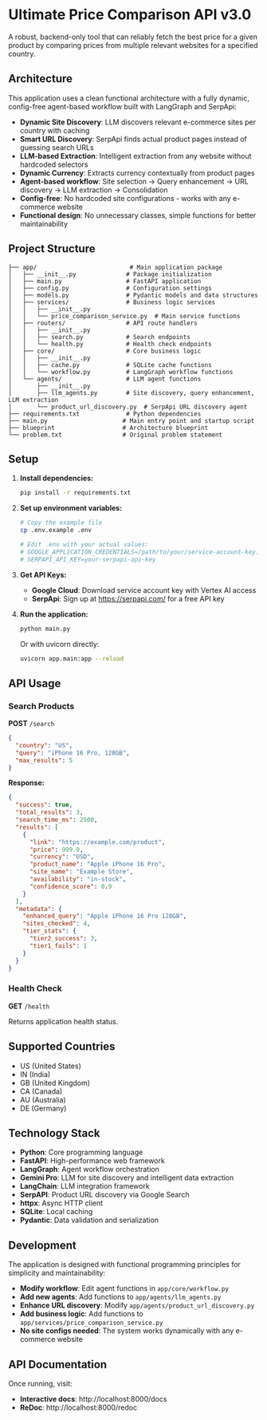 # Ultimate Price Comparison API v3.0

A robust, backend-only tool that can reliably fetch the best price for a given product by comparing prices from multiple relevant websites for a specified country.

## Architecture

This application uses a clean functional architecture with a fully dynamic, config-free agent-based workflow built with LangGraph and SerpApi:

- **Dynamic Site Discovery**: LLM discovers relevant e-commerce sites per country with caching
- **Smart URL Discovery**: SerpApi finds actual product pages instead of guessing search URLs
- **LLM-based Extraction**: Intelligent extraction from any website without hardcoded selectors
- **Dynamic Currency**: Extracts currency contextually from product pages
- **Agent-based workflow**: Site selection → Query enhancement → URL discovery → LLM extraction → Consolidation
- **Config-free**: No hardcoded site configurations - works with any e-commerce website
- **Functional design**: No unnecessary classes, simple functions for better maintainability

## Project Structure

```
├── app/                          # Main application package
│   ├── __init__.py              # Package initialization
│   ├── main.py                  # FastAPI application
│   ├── config.py                # Configuration settings
│   ├── models.py                # Pydantic models and data structures
│   ├── services/                # Business logic services
│   │   ├── __init__.py
│   │   └── price_comparison_service.py  # Main service functions
│   ├── routers/                 # API route handlers
│   │   ├── __init__.py
│   │   ├── search.py            # Search endpoints
│   │   └── health.py            # Health check endpoints
│   ├── core/                    # Core business logic
│   │   ├── __init__.py
│   │   ├── cache.py             # SQLite cache functions
│   │   └── workflow.py          # LangGraph workflow functions
│   └── agents/                  # LLM agent functions
│       ├── __init__.py
│       ├── llm_agents.py        # Site discovery, query enhancement, LLM extraction
│       └── product_url_discovery.py  # SerpApi URL discovery agent
├── requirements.txt             # Python dependencies
├── main.py                     # Main entry point and startup script
├── blueprint                   # Architecture blueprint
└── problem.txt                 # Original problem statement
```

## Setup

1. **Install dependencies:**
   ```bash
   pip install -r requirements.txt
   ```

2. **Set up environment variables:**
   ```bash
   # Copy the example file
   cp .env.example .env

   # Edit .env with your actual values:
   # GOOGLE_APPLICATION_CREDENTIALS=/path/to/your/service-account-key.json
   # SERPAPI_API_KEY=your-serpapi-api-key
   ```

3. **Get API Keys:**
   - **Google Cloud**: Download service account key with Vertex AI access
   - **SerpApi**: Sign up at https://serpapi.com/ for a free API key

4. **Run the application:**
   ```bash
   python main.py
   ```

   Or with uvicorn directly:
   ```bash
   uvicorn app.main:app --reload
   ```

## API Usage

### Search Products

**POST** `/search`

```json
{
  "country": "US",
  "query": "iPhone 16 Pro, 128GB",
  "max_results": 5
}
```

**Response:**
```json
{
  "success": true,
  "total_results": 3,
  "search_time_ms": 2500,
  "results": [
    {
      "link": "https://example.com/product",
      "price": 999.0,
      "currency": "USD",
      "product_name": "Apple iPhone 16 Pro",
      "site_name": "Example Store",
      "availability": "in-stock",
      "confidence_score": 0.9
    }
  ],
  "metadata": {
    "enhanced_query": "Apple iPhone 16 Pro 128GB",
    "sites_checked": 4,
    "tier_stats": {
      "tier2_success": 3,
      "tier1_fails": 1
    }
  }
}
```

### Health Check

**GET** `/health`

Returns application health status.

## Supported Countries

- US (United States)
- IN (India)
- GB (United Kingdom)
- CA (Canada)
- AU (Australia)
- DE (Germany)

## Technology Stack

- **Python**: Core programming language
- **FastAPI**: High-performance web framework
- **LangGraph**: Agent workflow orchestration
- **Gemini Pro**: LLM for site discovery and intelligent data extraction
- **LangChain**: LLM integration framework
- **SerpAPI**: Product URL discovery via Google Search
- **httpx**: Async HTTP client
- **SQLite**: Local caching
- **Pydantic**: Data validation and serialization

## Development

The application is designed with functional programming principles for simplicity and maintainability:

- **Modify workflow**: Edit agent functions in `app/core/workflow.py`
- **Add new agents**: Add functions to `app/agents/llm_agents.py`
- **Enhance URL discovery**: Modify `app/agents/product_url_discovery.py`
- **Add business logic**: Add functions to `app/services/price_comparison_service.py`
- **No site configs needed**: The system works dynamically with any e-commerce website

## API Documentation

Once running, visit:
- **Interactive docs**: http://localhost:8000/docs
- **ReDoc**: http://localhost:8000/redoc
